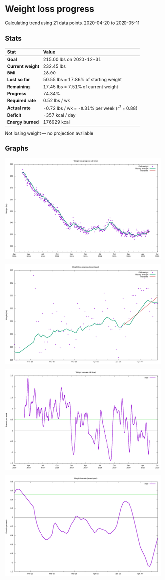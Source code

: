 # Weight loss progress

Calculating trend using 21 data points, 2020-04-20 to 2020-05-11

## Stats

Stat|Value
:-|:-
**Goal**|215.00 lbs on 2020-12-31
**Current weight**|232.45 lbs
**BMI**|28.90
**Lost so far**|50.55 lbs = 17.86% of starting weight
**Remaining**|17.45 lbs =  7.51% of current  weight
**Progress**|74.34%
**Required rate**|0.52 lbs / wk
**Actual rate**|-0.72 lbs / wk = -0.31% per week  (r<sup>2</sup> = 0.88)
**Deficit**|-357 kcal / day
**Energy burned**|176929 kcal

Not losing weight &mdash; no projection available

## Graphs

![](weight-graph-alltime.png)

![](weight-graph-recent.png)

![](rate-graph-alltime.png)

![](rate-graph-recent.png)
